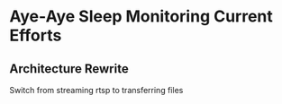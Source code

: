 # Aye-Aye Sleep Monitoring Current Efforts
## Architecture Rewrite
Switch from streaming rtsp to transferring files

